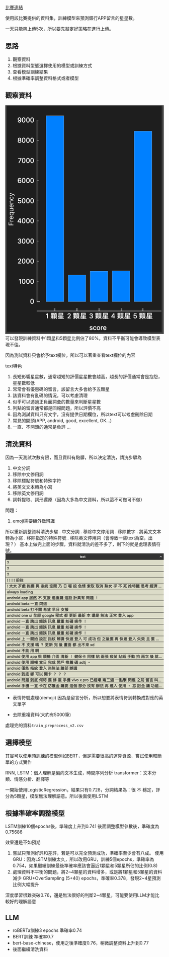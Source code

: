 [比賽連結](https://www.kaggle.com/competitions/banking-apps-reviews-classification)

使用該比賽提供的資料集，訓練模型來預測銀行APP留言的星星數。

一天只能夠上傳5次，所以要先擬定好策略在進行上傳。

## 思路
1. 觀察資料
2. 根據資料型態選擇使用的模型或訓練方式
3. 查看模型訓練結果
4. 根據準確率調整資料格式或者模型

## 觀察資料

![image](./images/data.png)
可以發現訓練資料中1顆星和5顆星比例佔了80%，資料不平衡可能會導致模型表現不佳。

因為測試資料只會給予text欄位，所以可以著重查看text欄位的內容

text特色

1. 長短影響星星數，通常越短的評價星星數會越高，越長的評價通常會是抱怨，星星數較低
2. 常常會有優惠碼的留言，該留言大多會給予五顆星
3. 該資料會有亂碼的情況，可以考慮清理
4. 似乎可以透過正負面詞彙的數量來判斷星星數
5. 列點的留言通常都是回報問題，所以評價不高
6. 因為測試資料只有文字，沒有提供日期欄位，所以text可以考慮刪除日期
7. 常見的開頭(APP, android, good, excellent, OK...)
8. 一直、不開頭的通常是負評
...

## 清洗資料
因為一天測試次數有限，而且資料有點髒，所以決定清洗，請洗步驟為
1. 中文分詞
2. 移除中文停用詞
3. 移除標點符號和特殊字符
4. 將英文文本轉為小寫
5. 移除英文停用詞
6. 詞幹提取、詞形還原（因為大多為中文資料，所以這不可做可不做）

問題：
1. emoji需要額外做辨識

所以重新調整資料清洗步驟
. 中文分詞
. 移除中文停用詞
. 移除數字
. 將英文文本轉為小寫
. 移除指定的特殊符號
. 移除英文停用詞（會導致一些text為空，出現？）
基本上做完上面的步驟，資料就清洗的差不多了，剩下的就是處理表情符號。
![image](./images/preProcess1.png)

- 表情符號處理(demoji)
因為是留言分析，所以想要將表情符到轉換成對應的英文單字

- 去除重複資料(大約有5000筆)

處理完的資料`train_preprocess_v2.csv`




## 選擇模型
其實可以使用預訓練的模型例如BERT，但是需要很高的運算資源，嘗試使用較簡單的方式實作

RNN, LSTM：個人理解是偏向文本生成，時間序列分析
transformer：文本分類、情感分析、翻譯等

一開始使用LogisticRegression，結果只有0.728，分詞結果為：很 不 穩定，評分為5顆星，模型無法理解語意。所以後面使用LSTM


## 根據準確率調整模型
LSTM訓練10個epochs後，準確度上升到0.741
後面調整模型參數後，準確度為0.75686

效果還是不如預期
1. 嘗試只預測好評和差評，若是可以完全預測成功，準確率至少會有八成。
使用GRU：因為LSTM訓練太久，所以改用GRU，訓練5個epochs，準確率為0.754，如果繼續訓練最後準確率應該會逼近1顆星和5顆星所佔的比例(0.8)
2. 處理資料不平衡的問題，將2~4顆星的資料增多，或是將1顆星和5顆星的資料減少
GRU+OverSampling (5+40) epochs，準確率0.378，發現2~4星預測比例大幅提升

深度學習很難突破0.76，還是無法很好的判斷2~4顆星，可能要使用LLM才能比較好的理解語意

## LLM
- roBERTa訓練3 epochs 準確率0.74
- BERT訓練 準確率0.7
- bert-base-chinese，使用之後準確度0.76，稍微調整資料上升到0.77
- 後面繼續清洗資料







